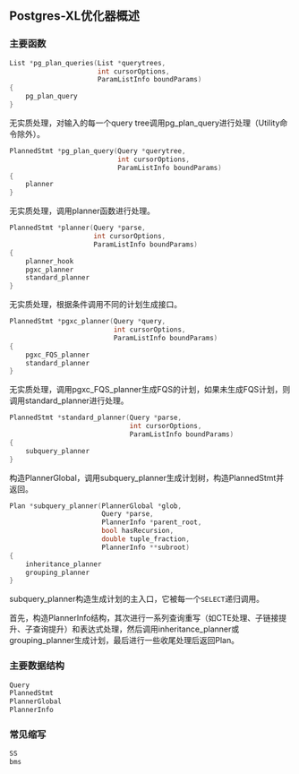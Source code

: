 ## Postgres-XL优化器概述

### 主要函数

```cpp
List *pg_plan_queries(List *querytrees,
                      int cursorOptions,
                      ParamListInfo boundParams)
{
    pg_plan_query
}
```

无实质处理，对输入的每一个query tree调用pg_plan_query进行处理（Utility命令除外）。

```cpp
PlannedStmt *pg_plan_query(Query *querytree,
                           int cursorOptions,
                           ParamListInfo boundParams)
{
    planner
}
```

无实质处理，调用planner函数进行处理。

```cpp
PlannedStmt *planner(Query *parse,
                     int cursorOptions,
                     ParamListInfo boundParams)
{
    planner_hook
    pgxc_planner
    standard_planner
}
```

无实质处理，根据条件调用不同的计划生成接口。

```cpp
PlannedStmt *pgxc_planner(Query *query,
                          int cursorOptions,
                          ParamListInfo boundParams)
{
    pgxc_FQS_planner
    standard_planner
}
```

无实质处理，调用pgxc_FQS_planner生成FQS的计划，如果未生成FQS计划，则调用standard_planner进行处理。

```cpp
PlannedStmt *standard_planner(Query *parse,
                              int cursorOptions,
                              ParamListInfo boundParams)
{
    subquery_planner
}
```

构造PlannerGlobal，调用subquery_planner生成计划树，构造PlannedStmt并返回。

```cpp
Plan *subquery_planner(PlannerGlobal *glob,
                       Query *parse,
                       PlannerInfo *parent_root,
                       bool hasRecursion,
                       double tuple_fraction,
                       PlannerInfo **subroot)
{
    inheritance_planner
    grouping_planner
}
```

subquery_planner构造生成计划的主入口，它被每一个`SELECT`递归调用。

首先，构造PlannerInfo结构，其次进行一系列查询重写（如CTE处理、子链接提升、子查询提升）和表达式处理，然后调用inheritance_planner或grouping_planner生成计划，最后进行一些收尾处理后返回Plan。

### 主要数据结构

```cpp
Query
PlannedStmt
PlannerGlobal
PlannerInfo
```

### 常见缩写

```cpp
SS
bms
```